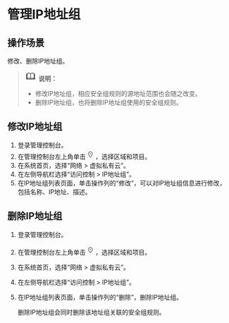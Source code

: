 # 管理IP地址组<a name="vpc_IPAddressGroup_0005"></a>

## 操作场景<a name="section66699152161428"></a>

修改、删除IP地址组。

>![](public_sys-resources/icon-note.gif) **说明：** 
>-   修改IP地址组，相应安全组规则的源地址范围也会随之改变。
>-   删除IP地址组，也将删除IP地址组使用的安全组规则。

## 修改IP地址组<a name="section16419124611591"></a>

1.  登录管理控制台。
2.  在管理控制台左上角单击![](figures/icon-region.png)，选择区域和项目。
3.  在系统首页，选择“网络 \> 虚拟私有云”。
4.  在左侧导航栏选择“访问控制 \> IP地址组”。
5.  在IP地址组列表页面，单击操作列的“修改”，可以对IP地址组信息进行修改，包括名称、IP地址、描述。

## 删除IP地址组<a name="section1019171016352"></a>

1.  登录管理控制台。
2.  在管理控制台左上角单击![](figures/icon-region.png)，选择区域和项目。
3.  在系统首页，选择“网络 \> 虚拟私有云”。
4.  在左侧导航栏选择“访问控制 \> IP地址组”。
5.  在IP地址组列表页面，单击操作列的“删除”，删除IP地址组。

    删除IP地址组会同时删除该地址组关联的安全组规则。


